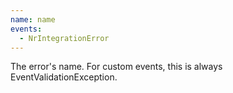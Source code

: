 ```yaml
---
name: name
events:
  - NrIntegrationError
---
```


The error's name. For custom events, this is always EventValidationException.